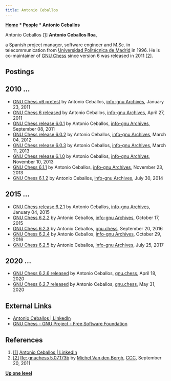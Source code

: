```yaml
---
title: Antonio Ceballos
---
```

**[Home](Home "Home") * [People](People "People") * Antonio Ceballos**

[](https://www.linkedin.com/in/antonio-ceballos-a90a8b) Antonio Ceballos <a id="cite-note-1" href="#cite-ref-1">[1]</a>
**Antonio Ceballos Roa**,

a Spanish project manager, software engineer and M.Sc. in telecommunication from [Universidad Politécnica de Madrid](https://en.wikipedia.org/wiki/Technical_University_of_Madrid) in 1996.
He is co-maintainer of [GNU Chess](GNU_Chess "GNU Chess") since version 6 was released in 2011 <a id="cite-note-2" href="#cite-ref-2">[2]</a>.

## Postings

## 2010 ...

- [GNU Chess v6 pretest](http://lists.gnu.org/archive/html/info-gnu/2011-01/msg00011.html) by Antonio Ceballos, [info-gnu Archives](http://lists.gnu.org/archive/html/info-gnu/), January 23, 2011
- [GNU Chess 6 released](http://lists.gnu.org/archive/html/info-gnu/2011-04/msg00015.html) by Antonio Ceballos, [info-gnu Archives](http://lists.gnu.org/archive/html/info-gnu/), April 27, 2011
- [GNU Chess release 6.0.1](http://lists.gnu.org/archive/html/info-gnu/2011-09/msg00009.html) by Antonio Ceballos, [info-gnu Archives](http://lists.gnu.org/archive/html/info-gnu/), September 08, 2011
- [GNU Chess release 6.0.2](http://lists.gnu.org/archive/html/info-gnu/2012-03/msg00003.html) by Antonio Ceballos, [info-gnu Archives](http://lists.gnu.org/archive/html/info-gnu/), March 04, 2012
- [GNU Chess release 6.0.3](http://lists.gnu.org/archive/html/info-gnu/2013-03/msg00004.html) by Antonio Ceballos, [info-gnu Archives](http://lists.gnu.org/archive/html/info-gnu/), March 11, 2013
- [GNU Chess release 6.1.0](http://lists.gnu.org/archive/html/info-gnu/2013-11/msg00009.html) by Antonio Ceballos, [info-gnu Archives](http://lists.gnu.org/archive/html/info-gnu/), November 10, 2013
- [GNU Chess 6.1.1](http://lists.gnu.org/archive/html/info-gnu/2013-11/msg00012.html) by Antonio Ceballos, [info-gnu Archives](http://lists.gnu.org/archive/html/info-gnu/), November 23, 2013
- [GNU Chess 6.1.2](http://lists.gnu.org/archive/html/info-gnu/2014-07/msg00016.html) by Antonio Ceballos, [info-gnu Archives](http://lists.gnu.org/archive/html/info-gnu/), July 30, 2014

## 2015 ...

- [GNU Chess release 6.2.1](http://lists.gnu.org/archive/html/info-gnu/2015-01/msg00002.html) by Antonio Ceballos, [info-gnu Archives](http://lists.gnu.org/archive/html/info-gnu/), January 04, 2015
- [GNU Chess 6.2.2](http://lists.gnu.org/archive/html/info-gnu/2015-10/msg00005.html) by Antonio Ceballos, [info-gnu Archives](http://lists.gnu.org/archive/html/info-gnu/), October 17, 2015
- [GNU Chess 6.2.3](https://groups.google.com/g/gnu.chess/c/xccjfQHCQsU/m/PaSmtv-jBQAJ) by Antonio Ceballos, [gnu.chess](Computer_Chess_Forums "Computer Chess Forums"), September 20, 2016
- [GNU Chess 6.2.4](http://lists.gnu.org/archive/html/info-gnu/2016-10/msg00013.html) by Antonio Ceballos, [info-gnu Archives](http://lists.gnu.org/archive/html/info-gnu/), October 29, 2016
- [GNU Chess 6.2.5](http://lists.gnu.org/archive/html/info-gnu/2017-07/msg00012.html) by Antonio Ceballos, [info-gnu Archives](http://lists.gnu.org/archive/html/info-gnu/), July 25, 2017

## 2020 ...

- [GNU Chess 6.2.6 released](https://groups.google.com/g/gnu.chess/c/557bKpH7phQ/m/kCUTrjrmAAAJ) by Antonio Ceballos, [gnu.chess](Computer_Chess_Forums "Computer Chess Forums"), April 18, 2020
- [GNU Chess 6.2.7 released](https://groups.google.com/g/gnu.chess/c/6oyaGYHT6rk/m/AipnWBmHAwAJ) by Antonio Ceballos, [gnu.chess](Computer_Chess_Forums "Computer Chess Forums"), May 31, 2020

## External Links

- [Antonio Ceballos | LinkedIn](https://www.linkedin.com/in/antonio-ceballos-a90a8b)
- [GNU Chess - GNU Project - Free Software Foundation](https://www.gnu.org/software/chess/)

## References

1. <a id="cite-ref-1" href="#cite-note-1">[1]</a> [Antonio Ceballos | LinkedIn](https://www.linkedin.com/in/antonio-ceballos-a90a8b)
1. <a id="cite-ref-2" href="#cite-note-2">[2]</a> [Re: gnuchess 5.07.173b](http://www.talkchess.com/forum/viewtopic.php?t=40465&start=6) by [Michel Van den Bergh](Michel_Van_den_Bergh "Michel Van den Bergh"), [CCC](CCC "CCC"), September 20, 2011

**[Up one level](People "People")**

